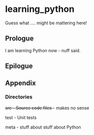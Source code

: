 # learning_python
Guess what .... 
might be mattering here!

## Prologue

I am learning Python now - nuff said.

## Epilogue
 

## Appendix 

### Directories 

<del>src - Source code files </del> - makes no sense

test - Unit tests 

meta - stuff about stuff about Python
